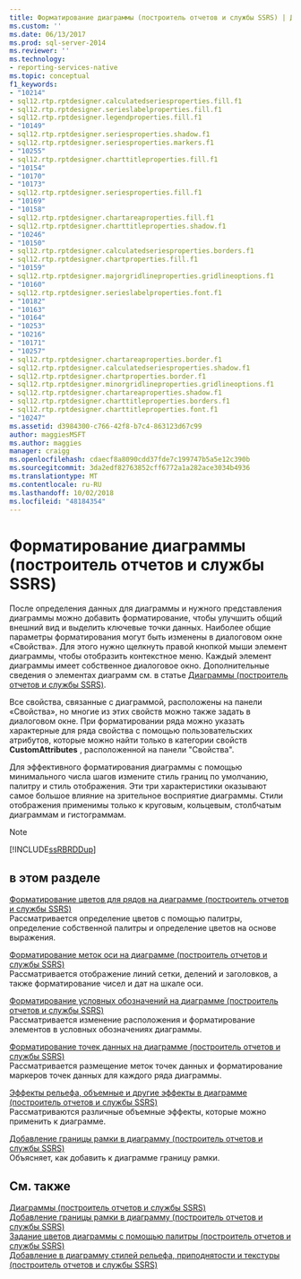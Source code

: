```yaml
---
title: Форматирование диаграммы (построитель отчетов и службы SSRS) | Документация Майкрософт
ms.custom: ''
ms.date: 06/13/2017
ms.prod: sql-server-2014
ms.reviewer: ''
ms.technology:
- reporting-services-native
ms.topic: conceptual
f1_keywords:
- "10214"
- sql12.rtp.rptdesigner.calculatedseriesproperties.fill.f1
- sql12.rtp.rptdesigner.serieslabelproperties.fill.f1
- sql12.rtp.rptdesigner.legendproperties.fill.f1
- "10149"
- sql12.rtp.rptdesigner.seriesproperties.shadow.f1
- sql12.rtp.rptdesigner.seriesproperties.markers.f1
- "10255"
- sql12.rtp.rptdesigner.charttitleproperties.fill.f1
- "10154"
- "10170"
- "10173"
- sql12.rtp.rptdesigner.seriesproperties.fill.f1
- "10169"
- "10158"
- sql12.rtp.rptdesigner.chartareaproperties.fill.f1
- sql12.rtp.rptdesigner.charttitleproperties.shadow.f1
- "10246"
- "10150"
- sql12.rtp.rptdesigner.calculatedseriesproperties.borders.f1
- sql12.rtp.rptdesigner.chartproperties.fill.f1
- "10159"
- sql12.rtp.rptdesigner.majorgridlineproperties.gridlineoptions.f1
- "10160"
- sql12.rtp.rptdesigner.serieslabelproperties.font.f1
- "10182"
- "10163"
- "10164"
- "10253"
- "10216"
- "10171"
- "10257"
- sql12.rtp.rptdesigner.chartareaproperties.border.f1
- sql12.rtp.rptdesigner.calculatedseriesproperties.shadow.f1
- sql12.rtp.rptdesigner.chartproperties.border.f1
- sql12.rtp.rptdesigner.minorgridlineproperties.gridlineoptions.f1
- sql12.rtp.rptdesigner.chartareaproperties.shadow.f1
- sql12.rtp.rptdesigner.charttitleproperties.borders.f1
- sql12.rtp.rptdesigner.charttitleproperties.font.f1
- "10247"
ms.assetid: d3984300-c766-42f8-b7c4-863123d67c99
author: maggiesMSFT
ms.author: maggies
manager: craigg
ms.openlocfilehash: cdaecf8a8090cdd37fde7c199747b5a5e12c390b
ms.sourcegitcommit: 3da2edf82763852cff6772a1a282ace3034b4936
ms.translationtype: MT
ms.contentlocale: ru-RU
ms.lasthandoff: 10/02/2018
ms.locfileid: "48184354"
---
```

# <a name="formatting-a-chart-report-builder-and-ssrs"></a>Форматирование диаграммы (построитель отчетов и службы SSRS)
  После определения данных для диаграммы и нужного представления диаграммы можно добавить форматирование, чтобы улучшить общий внешний вид и выделить ключевые точки данных. Наиболее общие параметры форматирования могут быть изменены в диалоговом окне «Свойства». Для этого нужно щелкнуть правой кнопкой мыши элемент диаграммы, чтобы отобразить контекстное меню. Каждый элемент диаграммы имеет собственное диалоговое окно. Дополнительные сведения о элементах диаграмм см. в статье [Диаграммы (построитель отчетов и службы SSRS)](charts-report-builder-and-ssrs.md).  
  
 Все свойства, связанные с диаграммой, расположены на панели «Свойства», но многие из этих свойств можно также задать в диалоговом окне. При форматировании ряда можно указать характерные для ряда свойства с помощью пользовательских атрибутов, которые можно найти только в категории свойств **CustomAttributes** , расположенной на панели "Свойства".  
  
 Для эффективного форматирования диаграммы с помощью минимального числа шагов измените стиль границ по умолчанию, палитру и стиль отображения. Эти три характеристики оказывают самое большое влияние на зрительное восприятие диаграммы. Стили отображения применимы только к круговым, кольцевым, столбчатым диаграммам и гистограммам.  
  
> [!NOTE]  
>  [!INCLUDE[ssRBRDDup](../../includes/ssrbrddup-md.md)]  
  
## <a name="in-this-section"></a>в этом разделе  
 [Форматирование цветов для рядов на диаграмме (построитель отчетов и службы SSRS)](formatting-series-colors-on-a-chart-report-builder-and-ssrs.md)  
 Рассматривается определение цветов с помощью палитры, определение собственной палитры и определение цветов на основе выражения.  
  
 [Форматирование меток оси на диаграмме (построитель отчетов и службы SSRS)](formatting-axis-labels-on-a-chart-report-builder-and-ssrs.md)  
 Рассматривается отображение линий сетки, делений и заголовков, а также форматирование чисел и дат на шкале оси.  
  
 [Форматирование условных обозначений на диаграмме (построитель отчетов и службы SSRS)](chart-legend-formatting-report-builder.md)  
 Рассматривается изменение расположения и форматирование элементов в условных обозначениях диаграммы.  
  
 [Форматирование точек данных на диаграмме (построитель отчетов и службы SSRS)](formatting-data-points-on-a-chart-report-builder-and-ssrs.md)  
 Рассматривается размещение меток точек данных и форматирование маркеров точек данных для каждого ряда диаграммы.  
  
 [Эффекты рельефа, объемные и другие эффекты в диаграмме (построитель отчетов и службы SSRS)](chart-effects-3d-bevel-and-other-report-builder.md)  
 Рассматриваются различные объемные эффекты, которые можно применить к диаграмме.  
  
 [Добавление границы рамки в диаграмму (построитель отчетов и службы SSRS)](add-a-border-frame-to-a-chart-report-builder-and-ssrs.md)  
 Объясняет, как добавить к диаграмме границу рамки.  
  
## <a name="see-also"></a>См. также  
 [Диаграммы (построитель отчетов и службы SSRS)](charts-report-builder-and-ssrs.md)   
 [Добавление границы рамки в диаграмму &#40;построитель отчетов и службы SSRS&#41;](add-a-border-frame-to-a-chart-report-builder-and-ssrs.md)   
 [Задание цветов диаграммы с помощью палитры &#40;построитель отчетов и службы SSRS&#41;](define-colors-on-a-chart-using-a-palette-report-builder-and-ssrs.md)   
 [Добавление в диаграмму стилей рельефа, приподнятости и текстуры &#40;построитель отчетов и службы SSRS&#41;](chart-effects-add-bevel-emboss-or-texture-report-builder.md)  
  
  
